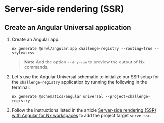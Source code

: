 # Server-side rendering (SSR)

## Create an Angular Universal application

1. Create an Angular app.
    ```console
    nx generate @nrwl/angular:app challenge-registry --routing=true --style=scss
    ```
    > **Note**
    > Add the option `--dry-run` to preview the output of Nx commands.
2. Let's use the Angular Universal schematic to initialize our SSR setup for the
   `challenge-registry` application by running the following in the terminal:
    ```console
    nx generate @schematics/angular:universal --project=challenge-registry
    ```
3. Follow the instructions listed in the article [Server-side rendering (SSR) with Angular for Nx
   workspaces] to add the project target `serve-ssr`.



<!-- Links -->

[Server-side rendering (SSR) with Angular for Nx workspaces]: https://blog.nrwl.io/server-side-rendering-ssr-with-angular-for-nx-workspaces-14e2414ca532